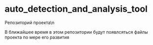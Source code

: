 # auto_detection_and_analysis_tool
Репозиторий проекта\n

В ближайшее время в этом репозитории будут появлсяться файлы проекта по мере его развития
